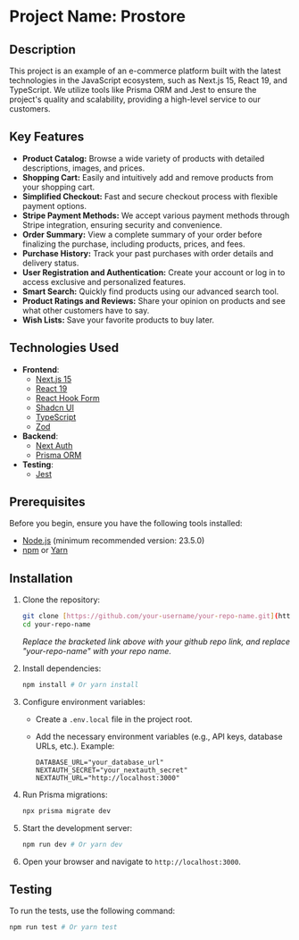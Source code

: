 # Project Name: Prostore

## Description

This project is an example of an e-commerce platform built with the latest technologies in the JavaScript ecosystem, such as Next.js 15, React 19, and TypeScript. We utilize tools like Prisma ORM and Jest to ensure the project's quality and scalability, providing a high-level service to our customers.

## Key Features

- **Product Catalog:** Browse a wide variety of products with detailed descriptions, images, and prices.
- **Shopping Cart:** Easily and intuitively add and remove products from your shopping cart.
- **Simplified Checkout:** Fast and secure checkout process with flexible payment options.
- **Stripe Payment Methods:** We accept various payment methods through Stripe integration, ensuring security and convenience.
- **Order Summary:** View a complete summary of your order before finalizing the purchase, including products, prices, and fees.
- **Purchase History:** Track your past purchases with order details and delivery status.
- **User Registration and Authentication:** Create your account or log in to access exclusive and personalized features.
- **Smart Search:** Quickly find products using our advanced search tool.
- **Product Ratings and Reviews:** Share your opinion on products and see what other customers have to say.
- **Wish Lists:** Save your favorite products to buy later.

## Technologies Used

- **Frontend**:
  - [Next.js 15](https://nextjs.org/)
  - [React 19](https://react.dev/)
  - [React Hook Form](https://react-hook-form.com/)
  - [Shadcn UI](https://ui.shadcn.com/)
  - [TypeScript](https://www.typescriptlang.org/)
  - [Zod](https://zod.dev/)
- **Backend**:
  - [Next Auth](https://next-auth.js.org/)
  - [Prisma ORM](https://www.prisma.io/)
- **Testing**:
  - [Jest](https://jestjs.io/)

## Prerequisites

Before you begin, ensure you have the following tools installed:

- [Node.js](https://nodejs.org/) (minimum recommended version: 23.5.0)
- [npm](https://www.npmjs.com/) or [Yarn](https://yarnpkg.com/)

## Installation

1.  Clone the repository:

    ```bash
    git clone [https://github.com/your-username/your-repo-name.git](https://github.com/your-username/your-repo-name.git)
    cd your-repo-name
    ```

    _Replace the bracketed link above with your github repo link, and replace "your-repo-name" with your repo name._

2.  Install dependencies:

    ```bash
    npm install # Or yarn install
    ```

3.  Configure environment variables:

    - Create a `.env.local` file in the project root.
    - Add the necessary environment variables (e.g., API keys, database URLs, etc.). Example:

      ```
      DATABASE_URL="your_database_url"
      NEXTAUTH_SECRET="your_nextauth_secret"
      NEXTAUTH_URL="http://localhost:3000"
      ```

4.  Run Prisma migrations:

    ```bash
    npx prisma migrate dev
    ```

5.  Start the development server:

    ```bash
    npm run dev # Or yarn dev
    ```

6.  Open your browser and navigate to `http://localhost:3000`.

## Testing

To run the tests, use the following command:

```bash
npm run test # Or yarn test
```
